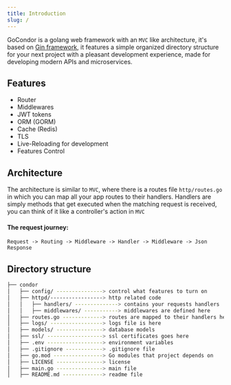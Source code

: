 ```yaml
---
title: Introduction
slug: /
---
```


GoCondor is a golang web framework with an `MVC` like architecture, it's based on [Gin framework](https://github.com/gin-gonic/gin), it features a simple organized directory structure for your next project with a pleasant development experience, made for developing modern APIs and microservices.

## Features 
- Router
- Middlewares
- JWT tokens
- ORM (GORM)
- Cache (Redis)
- TLS
- Live-Reloading for development
- Features Control

## Architecture
The architecture is similar to `MVC`, where there is a routes file `http/routes.go` in which you can map all your app routes to their handlers.
Handlers are simply methods that get executed when the matching request is received, you can think of it like a controller's action in `MVC`

#### The request journey:
`Request -> Routing -> Middleware -> Handler -> Middleware -> Json Response`

## Directory structure 
```bash
├── condor
│   ├── config/ ---------------> control what features to turn on
│   ├── httpd/-----------------> http related code
│   │   ├── handlers/ --------------> contains your requests handlers
│   │   ├── middlewares/ -----------> middlewares are defined here
│   ├── routes.go -------------> routes are mapped to their handlers here
│   ├── logs/ -----------------> logs file is here
│   ├── models/ ---------------> database models
│   ├── ssl/ ------------------> ssl certificates goes here
│   ├── .env ------------------> environment variables 
│   ├── .gitignore ------------> .gitignore file
│   ├── go.mod ----------------> Go modules that project depends on
│   ├── LICENSE ---------------> license
│   ├── main.go ---------------> main file
│   ├── README.md -------------> readme file
```
